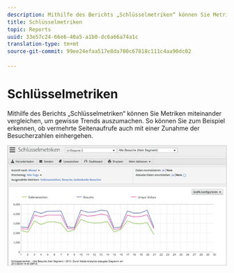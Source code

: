 ```yaml
---
description: Mithilfe des Berichts „Schlüsselmetriken“ können Sie Metriken miteinander vergleichen, um gewisse Trends auszumachen. So können Sie zum Beispiel erkennen, ob vermehrte Seitenaufrufe auch mit einer Zunahme der Besucherzahlen einhergehen.
title: Schlüsselmetriken
topic: Reports
uuid: 33e57c24-66e6-40a5-a1b0-dc6a66a74a1c
translation-type: tm+mt
source-git-commit: 99ee24efaa517e8da700c67818c111c4aa90dc02

---
```



# Schlüsselmetriken

Mithilfe des Berichts „Schlüsselmetriken“ können Sie Metriken miteinander vergleichen, um gewisse Trends auszumachen. So können Sie zum Beispiel erkennen, ob vermehrte Seitenaufrufe auch mit einer Zunahme der Besucherzahlen einhergehen.

![](assets/reports_key_metrics.png)

<!-- 

<p> <b>Use Cases</b> </p> 
<p>Social Media: You can use the Key Metrics Report to examine social groups, such as Total Mentions or Audience Sentiment, and see how they are affecting revenue. How do you tie key metrics like Revenue to Social metrics? Look at the KM report by those groupings--total mentions, total audience, mapped to revenue. i.e. tv grouping, computing grouping, to see if it spikes or drives revenue. </p>

 -->

